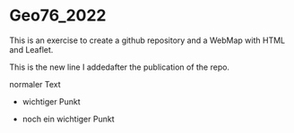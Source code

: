 # Geo76_2022
This is an exercise to create a github repository and a WebMap with HTML and Leaflet.

This is the new line I addedafter the publication of the repo.
 
normaler Text
- wichtiger Punkt
* noch ein wichtiger Punkt